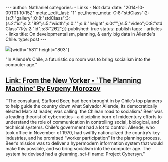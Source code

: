 --- author: Nathaniel categories: - Links - Not data date:
"2014-10-09T01:10:15Z" meta: \_edit\_last: "1" pe\_theme\_meta:
O:8:"stdClass":2:{s:7:"gallery";O:8:"stdClass":3:{s:2:"id";s:2:"89";s:5:"width";s:0:"";s:6:"height";s:0:"";}s:5:"video";O:8:"stdClass":1:{s:2:"id";s:3:"262";}}
published: true status: publish tags: - articles - links title: On
developmentalism, planning, & early big data in Allende's Chile. type:
post ---

[](http://www.newyorker.com/magazine/2014/10/13/planning-machine)

<div class="media image">

![](%7B%7B%20site.baseurl%20%7D%7D/assets/141013_r25584_rd-869.jpg){width="581"
height="803"}

</div>

"In Allende’s Chile, a futuristic op room was to bring socialism into
the computer age."

[Link: From the New Yorker - \`The Planning Machine' By Evgeny Morozov](http://www.newyorker.com/magazine/2014/10/13/planning-machine)
--------------------------------------------------------------------------------------------------------------------------------------

\`\`The consultant, Stafford Beer, had been brought in by Chile’s top
planners to help guide the country down what Salvador Allende, its
democratically elected Marxist leader, was calling \`the Chilean road to
socialism.' Beer was a leading theorist of cybernetics—a discipline born
of midcentury efforts to understand the role of communication in
controlling social, biological, and technical systems. Chile’s
government had a lot to control: Allende, who took office in November of
1970, had swiftly nationalized the country’s key industries, and he
promised “worker participation” in the planning process. Beer’s mission
was to deliver a hypermodern information system that would make this
possible, and so bring socialism into the computer age. The system he
devised had a gleaming, sci-fi name: Project Cybersyn.''

 

<div class="content-ad-wrapper first" style="color: #000000;">

</div>
